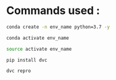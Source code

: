 # Commands used : 

```bash 
conda create -n env_name python=3.7 -y 
```

```bash 
conda activate env_name
```

```bash 
source activate env_name
```

```bash 
pip install dvc 
```

```bash 
dvc repro
```

